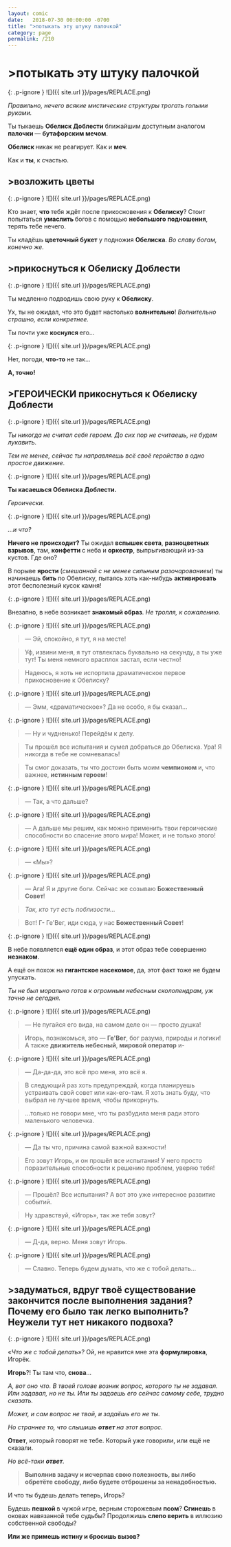 ```yaml
---
layout: comic
date:   2018-07-30 00:00:00 -0700
title: ">потыкать эту штуку палочкой"
category: page
permalink: /210
---
```

# >потыкать эту штуку палочкой

{: .p-ignore }
![]({{ site.url }}/pages/REPLACE.png)

<em>Правильно, нечего всякие мистические структуры трогать голыми руками.</em>

Ты тыкаешь <strong>Обелиск Доблести</strong> ближайшим доступным аналогом <strong>палочки </strong>— <strong>бутафорским мечом</strong>.

<strong>Обелиск </strong>никак не реагирует. Как и <strong>меч</strong>. 

Как и <strong>ты</strong>, к счастью.

## >возложить цветы

{: .p-ignore }
![]({{ site.url }}/pages/REPLACE.png)

Кто знает, <strong>что </strong>тебя ждёт после прикосновения к <strong>Обелиску</strong>? Стоит попытаться <strong>умаслить </strong>богов с помощью <strong>небольшого подношения</strong>, терять тебе нечего.

Ты кладёшь <strong>цветочный букет</strong> у подножия <strong>Обелиска</strong>. <em>Во славу богам, конечно же.</em>

## >прикоснуться к Обелиску Доблести

{: .p-ignore }
![]({{ site.url }}/pages/REPLACE.png)

Ты медленно подводишь свою руку к <strong>Обелиску</strong>.

Ух, ты не ожидал, что это будет настолько <strong>волнительно</strong>! <em>Волнительно страшно, если конкретнее.</em>

Ты почти уже <strong>коснулся </strong>его…

{: .p-ignore }
![]({{ site.url }}/pages/REPLACE.png)

Нет, погоди, <strong>что-то</strong> не так…

<strong>А, точно!</strong>

## >ГЕРОИЧЕСКИ прикоснуться к Обелиску Доблести

{: .p-ignore }
![]({{ site.url }}/pages/REPLACE.png)

<em>Ты никогда не считал себя героем. До сих пор не считаешь, не будем лукавить.</em>

<em>Тем не менее, сейчас ты направляешь всё своё геройство в одно простое движение.</em>

{: .p-ignore }
![]({{ site.url }}/pages/REPLACE.png)

<strong>Ты касаешься Обелиска Доблести.</strong>

<em>Героически.</em>

{: .p-ignore }
![]({{ site.url }}/pages/REPLACE.png)

<em>…и что?</em>

<strong>Ничего не происходит?</strong> Ты ожидал <strong>вспышек света</strong>, <strong>разноцветных взрывов</strong>, там, <strong>конфетти </strong>с неба и <strong>оркестр</strong>, выпрыгивающий из-за кустов. Где оно?

В порыве <strong>ярости </strong>(<em>смешанной с не менее сильным разочарованием</em>) ты начинаешь <strong>бить </strong>по Обелиску, пытаясь хоть как-нибудь <strong>активировать </strong>этот бесполезный кусок камня!

{: .p-ignore }
![]({{ site.url }}/pages/REPLACE.png)

Внезапно, в небе возникает <strong>знакомый образ</strong>.<em> Не тролля, к сожалению.</em>

{: .p-ignore }
![]({{ site.url }}/pages/REPLACE.png)

<blockquote>— Эй, спокойно, я тут, я на месте!</blockquote>

<blockquote>Уф, извини меня, я тут отвлеклась буквально на секунду, а ты уже тут! Ты меня немного врасплох застал, если честно!</blockquote>

<blockquote>Надеюсь, я хоть не испортила драматическое первое прикосновение к Обелиску?</blockquote>

{: .p-ignore }
![]({{ site.url }}/pages/REPLACE.png)

<blockquote>— Эмм, «драматическое»? Да не особо, я бы сказал…</blockquote>

{: .p-ignore }
![]({{ site.url }}/pages/REPLACE.png)

<blockquote>— Ну и чудненько! Перейдём к делу.</blockquote>

<blockquote>Ты прошёл все испытания и сумел добраться до Обелиска. Ура! Я никогда в тебе не сомневалась!</blockquote>

<blockquote>Ты смог доказать, ты что достоин быть моим <strong>чемпионом </strong>и, что важнее, <strong>истинным героем</strong>!</blockquote>

{: .p-ignore }
![]({{ site.url }}/pages/REPLACE.png)

<blockquote>— Так, а что дальше?</blockquote>

{: .p-ignore }
![]({{ site.url }}/pages/REPLACE.png)

<blockquote>— А дальше мы решим, как можно применить твои героические способности во спасение этого мира! Может, и не только этого!</blockquote>

{: .p-ignore }
![]({{ site.url }}/pages/REPLACE.png)

<blockquote>— «Мы»?</blockquote>

{: .p-ignore }
![]({{ site.url }}/pages/REPLACE.png)

<blockquote>— Ага! Я и другие боги. Сейчас же созываю <strong>Божественный Совет</strong>!</blockquote>

<blockquote><em>Так, кто тут есть поблизости…</em></blockquote>

<blockquote>Вот! Г- Ге'Вег, иди сюда, у нас <strong>Божественный Совет</strong>!</blockquote>

{: .p-ignore }
![]({{ site.url }}/pages/REPLACE.png)

В небе появляется <strong>ещё один образ</strong>, и этот образ тебе совершенно <strong>незнаком</strong>.

А ещё он похож на <strong>гигантское насекомое</strong>, да, этот факт тоже не будем упускать. 

<em>Ты не был морально готов к огромным небесным сколопендрам, уж точно не сегодня.</em>

{: .p-ignore }
![]({{ site.url }}/pages/REPLACE.png)

<blockquote>— Не пугайся его вида, на самом деле он — просто душка!</blockquote>

<blockquote>Игорь, познакомься, это — <strong>Ге'Вег</strong>, бог разума, природы и логики! А также <strong>движитель небесный</strong>, <strong>мировой оператор</strong> и-</blockquote>

{: .p-ignore }
![]({{ site.url }}/pages/REPLACE.png)

<blockquote>— Да-да-да, это всё про меня, это всё я.</blockquote>

<blockquote>В следующий раз хоть предупреждай, когда планируешь устраивать свой совет или как-его-там. Я хоть знать буду, что выбрал не лучшее время, чтобы прикорнуть.</blockquote>

<blockquote>…только не говори мне, что ты разбудила меня ради этого маленького человечка.</blockquote>

{: .p-ignore }
![]({{ site.url }}/pages/REPLACE.png)

<blockquote>— Да ты что, причина самой важной важности! </blockquote>

<blockquote>Его зовут Игорь, и он прошёл все испытания! У него просто поразительные способности к решению проблем, уверяю тебя!</blockquote>

{: .p-ignore }
![]({{ site.url }}/pages/REPLACE.png)

<blockquote>— Прошёл? Все испытания? А вот это уже интересное развитие событий.</blockquote>

<blockquote>Ну здравствуй, «Игорь», так же тебя зовут?</blockquote>

{: .p-ignore }
![]({{ site.url }}/pages/REPLACE.png)

<blockquote>— Д-да, верно. Меня зовут Игорь.</blockquote>

{: .p-ignore }
![]({{ site.url }}/pages/REPLACE.png)

<blockquote>— Славно. Теперь будем думать, что же с тобой делать…</blockquote>

## >задуматься, вдруг твоё существование закончится после выполнения задания? Почему его было так легко выполнить? Неужели тут нет никакого подвоха?

{: .p-ignore }
![]({{ site.url }}/pages/REPLACE.png)

«<em>Что же с тобой делать</em>»? Ой, не нравится мне эта <strong>формулировка</strong>, Игорёк.

<strong>Игорь</strong>?! Ты там что, <strong>снова</strong>…

<em>А, вот оно что. В твоей голове возник вопрос, которого ты не задавал. Или задавал, но не ты. Или ты задаешь его сейчас самому себе, трудно сказать. </em>

<em>Может, и сам вопрос не твой, и задаёшь его не ты.</em>

<em>Но страннее то, что слышишь <strong>ответ </strong>на этот вопрос.</em>

<strong>Ответ</strong>, который говорят не тебе. Который уже говорили, или ещё не сказали. 

<em>Но всё-таки <strong>ответ</strong>.</em>

<blockquote><strong>Выполнив задачу и исчерпав свою полезность, вы либо обретёте свободу, либо будете отброшены за ненадобностью.</strong></blockquote>

И что ты будешь делать теперь, Игорь?

Будешь <strong>пешкой </strong>в чужой игре, верным сторожевым <strong>псом</strong>? <strong>Сгинешь </strong>в оковах навязанной тебе судьбы? Продолжишь <strong>слепо верить </strong>в иллюзию собственной свободы?

<strong>Или же примешь истину и бросишь вызов?</strong>
